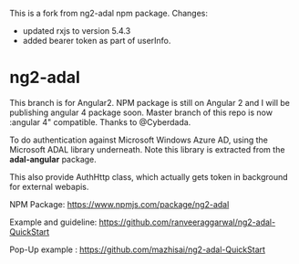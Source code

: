 This is a fork from ng2-adal npm package.
Changes:
- updated rxjs to version 5.4.3
- added bearer token as part of userInfo.

# ng2-adal

This branch is for Angular2. NPM package is still on Angular 2 and I will be publishing angular 4 package soon.
Master branch of this repo is now :angular 4" compatible. Thanks to @Cyberdada.

To do authentication against Microsoft Windows Azure AD, using the Microsoft ADAL library underneath. Note this library is extracted from the <b>adal-angular</b> package.

This also provide AuthHttp class, which actually gets token in background for external webapis.

NPM Package: https://www.npmjs.com/package/ng2-adal

Example and guideline: 
https://github.com/ranveeraggarwal/ng2-adal-QuickStart

Pop-Up example : https://github.com/mazhisai/ng2-adal-QuickStart
